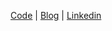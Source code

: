 [Code](https://github.com/jreisinger) | [Blog](https://jreisinger.blogspot.com) | [Linkedin](https://www.linkedin.com/in/jozefreisinger)
